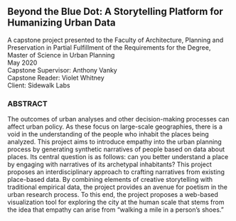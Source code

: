 ## Beyond the Blue Dot: A Storytelling Platform for Humanizing Urban Data 

A capstone project presented to the Faculty of Architecture, Planning and Preservation in Partial Fulfillment of the Requirements for the Degree, Master of Science in Urban Planning  
May 2020  
Capstone Supervisor: Anthony Vanky  
Capstone Reader: Violet Whitney  
Client: Sidewalk Labs  

### ABSTRACT 
The outcomes of urban analyses and other decision-making processes can affect urban policy. As these focus on large-scale geographies, there is a void in the understanding of the people who inhabit the places being analyzed. This project aims to introduce empathy into the urban planning process by generating synthetic narratives of people based on data about places. Its central question is as follows: can you better understand a place by engaging with narratives of its archetypal inhabitants? 
This project proposes an interdisciplinary approach to crafting narratives from existing place-based data. By combining elements of creative storytelling with traditional empirical data, the project provides an avenue for poetism in the urban research process. To this end, the project proposes a web-based visualization tool for exploring the city at the human scale that stems from the idea that empathy can arise from “walking a mile in a person’s shoes.”
